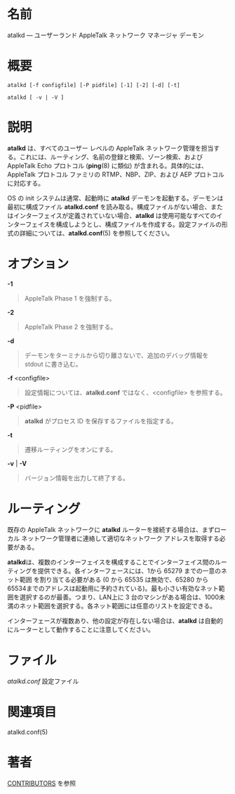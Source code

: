 # 名前

atalkd — ユーザーランド AppleTalk ネットワーク マネージャ デーモン

# 概要

`atalkd [-f configfile] [-P pidfile] [-1] [-2] [-d] [-t]`

`atalkd [ -v | -V ]`

# 説明

**atalkd** は、すべてのユーザー レベルの AppleTalk ネットワーク管理を担当する。これには、ルーティング、名前の登録と検索、ゾーン検索、および AppleTalk Echo プロトコル (**ping**(8) に類似)  が含まれる。具体的には、AppleTalk プロトコル ファミリの RTMP、NBP、ZIP、および AEP プロトコルに対応する。

OS の init システムは通常、起動時に **atalkd** デーモンを起動する。デーモンは最初に構成ファイル **atalkd.conf**
を読み取る。構成ファイルがない場合、またはインターフェイスが定義されていない場合、**atalkd**
は使用可能なすべてのインターフェイスを構成しようとし、構成ファイルを作成する。設定ファイルの形式の詳細については、**atalkd.conf**(5)
を参照してください。

# オプション

**-1**

> AppleTalk Phase 1 を強制する。

**-2**

> AppleTalk Phase 2 を強制する。

**-d**

> デーモンをターミナルから切り離さないで、追加のデバッグ情報を stdout
に書き込む。

**-f** <configfile\>

> 設定情報については、**atalkd.conf** ではなく、<configfile\>
を参照する。

**-P** <pidfile\>

> **atalkd** がプロセス ID を保存するファイルを指定する。

**-t**

> 遷移ルーティングをオンにする。

**-v** | **-V**

> バージョン情報を出力して終了する。

# ルーティング

既存の AppleTalk ネットワークに **atalkd** ルーターを接続する場合は、まずローカル ネットワーク管理者に連絡して適切なネットワーク
アドレスを取得する必要がある。

**atalkd**は、複数のインターフェイスを構成することでインターフェイス間のルーティングを提供できる。各インターフェースには、1から 65279 までの一意のネット範囲 を割り当てる必要がある (0 から 65535 は無効で、65280 から 65534までのアドレスは起動用に予約されている)。最も小さい有効なネット範囲を選択するのが最善。つまり、LAN上に 3 台のマシンがある場合は、1000未満のネット範囲を選択する。各ネット範囲には任意のリストを設定できる。

インターフェースが複数あり、他の設定が存在しない場合は、**atalkd** は自動的にルーターとして動作することに注意してください。

# ファイル

*atalkd.conf* 設定ファイル

# 関連項目

atalkd.conf(5)

# 著者

[CONTRIBUTORS](https://netatalk.io/contributors) を参照
